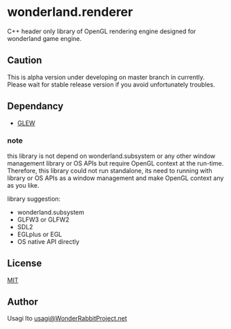 wonderland.renderer
===================

C++ header only library of OpenGL rendering engine designed for wonderland game engine.

## Caution

This is alpha version under developing on master branch in currently.
Please wait for stable release version if you avoid unfortunately troubles.

## Dependancy

- [GLEW](http://glew.sourceforge.net/)

### note

this library is not depend on wonderland.subsystem
 or any other window management library or OS APIs
 but require OpenGL context at the run-time.
 Therefore, this library could not run standalone,
 its need to running with library or OS APIs
 as a window management and make OpenGL context
 any as you like.

library suggestion:

- wonderland.subsystem
- GLFW3 or GLFW2
- SDL2
- EGLplus or EGL
- OS native API directly

## License

[MIT](LICENSE)

## Author

Usagi Ito <usagi@WonderRabbitProject.net>
